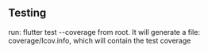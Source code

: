 ## Testing
run: flutter test --coverage from root. It will generate a file: coverage/Icov.info, which will contain the test coverage